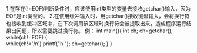 1.在存在(!=EOF)判断条件时，应该使用int类型的变量去接收getchar()输入，因为EOF是int类型的。
2.在使用缓冲输入时，用getchar()接收键盘输入，会将换行符也接收到缓冲区域中，在下次调用该区域时换行符会被提取出来，造成程序运行结果出问题，所以需要跳过换行符。
例：
int main(){
  int ch;
  ch=getchar();
  while(ch!=EOF)
  {  
    while(ch!='/n')
      printf("hi");
    ch=getchar();
  }
 }
    
